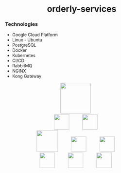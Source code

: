 <h1 align="center"> orderly-services </h1>

### Technologies

- Google Cloud Platform
- Linux - Ubuntu
- PostgreSQL
- Docker
- Kubernetes
- CI/CD
- RabbitMQ
- NGINX
- Kong Gateway

<div align="center"> 

<span>
  
<img height="100" src="https://user-images.githubusercontent.com/25181517/117208740-bfb78400-adf5-11eb-97bb-09072b6bedfc.png" />
&nbsp;&nbsp;&nbsp;&nbsp;&nbsp;&nbsp;&nbsp;&nbsp;&nbsp;

</span>
<br>
<span>
  <img height="50" src="https://user-images.githubusercontent.com/25181517/183911547-990692bc-8411-4878-99a0-43506cdb69cf.png" />
&nbsp;&nbsp;&nbsp;&nbsp;&nbsp;&nbsp;&nbsp;&nbsp;&nbsp;

<img height="50" src="https://user-images.githubusercontent.com/25181517/186884153-99edc188-e4aa-4c84-91b0-e2df260ebc33.png" />
&nbsp;&nbsp;&nbsp;&nbsp;&nbsp;&nbsp;&nbsp;&nbsp;&nbsp;
</span>

<br>
<span>


<img height="70" src="https://user-images.githubusercontent.com/25181517/117207330-263ba280-adf4-11eb-9b97-0ac5b40bc3be.png" />
&nbsp;&nbsp;&nbsp;&nbsp;&nbsp;&nbsp;&nbsp;&nbsp;&nbsp;

<img height="50" src="https://user-images.githubusercontent.com/25181517/182534006-037f08b5-8e7b-4e5f-96b6-5d2a5558fa85.png" />
&nbsp;&nbsp;&nbsp;&nbsp;&nbsp;&nbsp;&nbsp;&nbsp;&nbsp;

<img height="50" src="https://user-images.githubusercontent.com/25181517/183868728-b2e11072-00a5-47e2-8a4e-4ebbb2b8c554.png" />
&nbsp;&nbsp;&nbsp;&nbsp;&nbsp;&nbsp;&nbsp;&nbsp;&nbsp;

</span>
<br>
<span>

<img height="50" src="https://github.com/marwin1991/profile-technology-icons/assets/136815194/50342602-8025-4030-b492-550f2eaa4073" />
  &nbsp;&nbsp;&nbsp;&nbsp;&nbsp;&nbsp;&nbsp;&nbsp;&nbsp;
  
<img height="50" src="https://user-images.githubusercontent.com/25181517/183345125-9a7cd2e6-6ad6-436f-8490-44c903bef84c.png" />
&nbsp;&nbsp;&nbsp;&nbsp;&nbsp;&nbsp;&nbsp;&nbsp;&nbsp;

<img height="50" src="https://docs.konghq.com/assets/images/logos/konglogo-dark-theme.svg" />
&nbsp;&nbsp;&nbsp;&nbsp;&nbsp;&nbsp;&nbsp;&nbsp;&nbsp;

</span>

</div>
